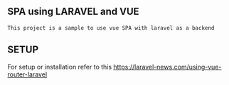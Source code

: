 ## SPA using LARAVEL and VUE
    This project is a sample to use vue SPA with laravel as a backend

## SETUP
For setup or installation refer to this https://laravel-news.com/using-vue-router-laravel
